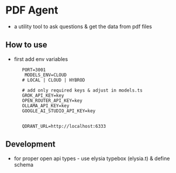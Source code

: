 # PDF Agent
- a utility tool to ask questions & get the data from pdf files

## How to use
- first add env variables
  ```
     PORT=3001
      MODELS_ENV=CLOUD
     # LOCAL | CLOUD | HYBROD

     # add only required keys & adjust in models.ts
     GROK_API_KEY=key
     OPEN_ROUTER_API_KEY=key
     OLLAMA_API_KEY=key
     GOOGLE_AI_STUDIO_API_KEY=key


     QDRANT_URL=http://localhost:6333
  ```


## Development
- for proper open api types - use elysia typebox (elysia.t) & define schema